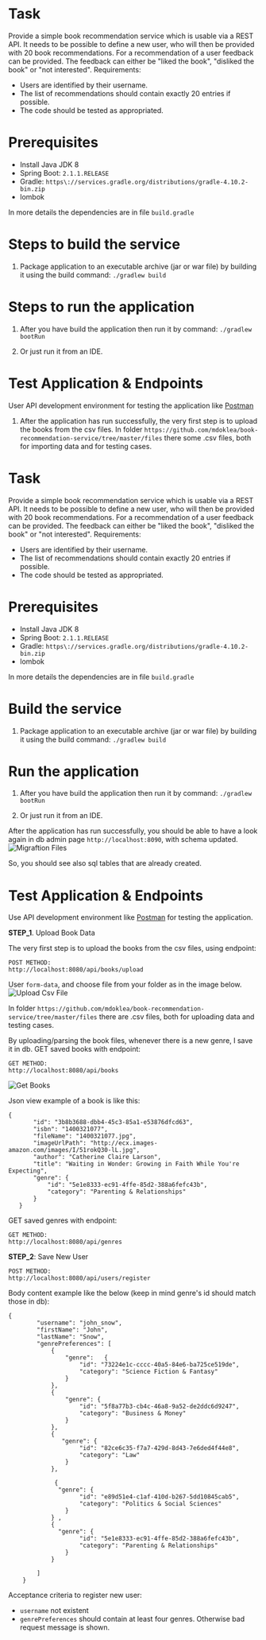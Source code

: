 # Task

Provide a simple book recommendation service which is usable via a REST API. It needs to be possible to define a new user, who will then be provided with 20 book recommendations. For a recommendation of a user feedback can be provided. The feedback can either be "liked the book", "disliked the book" or "not interested".
Requirements:
* Users are identified by their username.
* The list of recommendations should contain exactly 20 entries if possible.
* The code should be tested as appropriated.

# Prerequisites

* Install Java JDK 8
* Spring Boot:  `2.1.1.RELEASE`
* Gradle: `https\://services.gradle.org/distributions/gradle-4.10.2-bin.zip`
* lombok

In more details the dependencies are in file `build.gradle`

# Steps to build the service

1. Package application to an executable archive (jar or war file) by building it using the build command:
   `./gradlew build`
 
# Steps to run the application

1. After you have build the application then run it by command:
   `./gradlew bootRun`
   
2. Or just run it from an IDE.

# Test Application & Endpoints

User API development environment for testing the application like [Postman](https://www.getpostman.com/)

1. After the application has run successfully, the very first step is to upload the books from the csv files.
In folder `https://github.com/mdoklea/book-recommendation-service/tree/master/files` there some .csv files, both for importing data and for testing cases.




# Task

Provide a simple book recommendation service which is usable via a REST API. It needs to be possible to define a new user, who will then be provided with 20 book recommendations. For a recommendation of a user feedback can be provided. The feedback can either be "liked the book", "disliked the book" or "not interested".
Requirements:
* Users are identified by their username.
* The list of recommendations should contain exactly 20 entries if possible.
* The code should be tested as appropriated.

# Prerequisites

* Install Java JDK 8
* Spring Boot:  `2.1.1.RELEASE`
* Gradle: `https\://services.gradle.org/distributions/gradle-4.10.2-bin.zip`
* lombok

In more details the dependencies are in file `build.gradle`

# Build the service

1. Package application to an executable archive (jar or war file) by building it using the build command:
   `./gradlew build`
 
# Run the application

1. After you have build the application then run it by command:
   `./gradlew bootRun`
   
2. Or just run it from an IDE.

 After the application has run successfully, you should be able to have a look again in db admin page `http://localhost:8090`, with schema updated.
 ![Migraftion Files](/images/img1.png/)
 
So, you should see also sql tables that are already created.

# Test Application & Endpoints

Use API development environment like [Postman](https://www.getpostman.com/) for testing the application.

__STEP_1__. Upload Book Data

The very first step is to upload the books from the csv files, using endpoint:
```
POST METHOD:
http://localhost:8080/api/books/upload
```
User  `form-data`, and choose file from your folder as in the image below.
 ![Upload Csv File](/images/upload.png/)
 
In folder `https://github.com/mdoklea/book-recommendation-service/tree/master/files` there are .csv files, both for uploading data and testing cases.

By uploading/parsing the book files, whenever there is a new genre, I save it in db. 
GET saved books with endpoint: 
```
GET METHOD:   
http://localhost:8080/api/books
```

 ![Get Books](/images/books.png/)
 
Json view example of a book is like this: 
 
 ```
 {
        "id": "3b8b3688-dbb4-45c3-85a1-e53876dfcd63",
        "isbn": "1400321077",
        "fileName": "1400321077.jpg",
        "imageUrlPath": "http://ecx.images-amazon.com/images/I/51rokQ30-lL.jpg",
        "author": "Catherine Claire Larson",
        "title": "Waiting in Wonder: Growing in Faith While You're Expecting",
        "genre": {
            "id": "5e1e8333-ec91-4ffe-85d2-388a6fefc43b",
            "category": "Parenting & Relationships"
        }
    }
 ```
 
 GET saved genres with endpoint: 
 
 ```
 GET METHOD:   
 http://localhost:8080/api/genres
 ```
 
 __STEP_2__: Save New User
 
  ```
POST METHOD:   
http://localhost:8080/api/users/register
  ```
Body content example like the below (keep in mind genre's id should match those in db):

  ```
  {
          "username": "john_snow",
          "firstName": "John",
          "lastName": "Snow",
          "genrePreferences": [
              {
                  "genre":   {
                      "id": "73224e1c-cccc-40a5-84e6-ba725ce519de",
                      "category": "Science Fiction & Fantasy"
                  }
              },
              {
                  "genre": {
                      "id": "5f8a77b3-cb4c-46a8-9a52-de2ddc6d9247",
                      "category": "Business & Money"
                  }
              },
              {
              	 "genre": {
                      "id": "82ce6c35-f7a7-429d-8d43-7e6ded4f44e8",
                      "category": "Law"
                  }
              },
              
               {
              	"genre": {
                      "id": "e89d51e4-c1af-410d-b267-5dd10845cab5",
                      "category": "Politics & Social Sciences"
                  }
              } ,
              {
              	"genre": {
                      "id": "5e1e8333-ec91-4ffe-85d2-388a6fefc43b",
                      "category": "Parenting & Relationships"
                  }
              }
              
          ]
      }
  ```
  
  Acceptance criteria to register new user:
  
  * `username` not existent
  * `genrePreferences` should contain at least four genres. Otherwise bad request message is shown.


